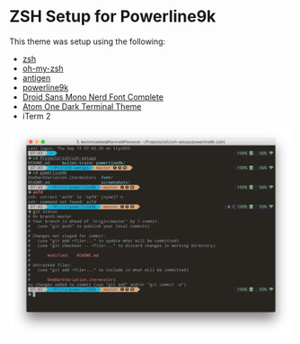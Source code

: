 # ZSH Setup for Powerline9k

This theme was setup using the following:
* [zsh](http://www.zsh.org/)
* [oh-my-zsh](https://github.com/robbyrussell/oh-my-zsh)
* [antigen](https://github.com/zsh-users/antigen)
* [powerline9k](https://github.com/bhilburn/powerlevel9k)
* [Droid Sans Mono Nerd Font Complete](https://github.com/ryanoasis/nerd-fonts/tree/master/patched-fonts/DroidSansMono/complete)
* [Atom One Dark Terminal Theme](https://github.com/nathanbuchar/atom-one-dark-terminal)
* iTerm 2

![Example screenshot](https://github.com/rishenko/zsh-setups/blob/master/powerline9k/screenshots/screenshot1.png?raw=true)
